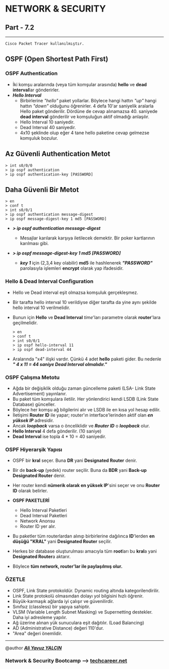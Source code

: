 # NETWORK & SECURITY

## Part - 7.2
----

	Cisco Packet Tracer kullanılmıştır.

## OSPF (Open Shortest Path First)

### OSPF Authentication

*	İki komşu aralarında (veya tüm komşular arasında) **hello** ve **dead** **interval**lar gönderirler.
*	***Hello Interval***
	*	Birbirlerine *"hello"* paket yollarlar. Böylece hangi hattın *"up"* hangi hattın *"down"* olduğunu öğrenirler. 4 defa 10'ar saniyelik aralarla Hello paket gönderilir. Dördüne de cevap alınamazsa 40. saniyede **dead interval** gönderilir ve komşuluğun aktif olmadığı anlaşılır.
	*	Hello Interval 10 saniyedir. 
	*	Dead Interval 40 saniyedir.
	*	4x10 şeklinde olup eğer 4 tane hello paketine cevap gelmezse komşuluk bozulur.

**Az Güvenli Authentication Metot**
---
	> int s0/0/0
	> ip ospf authentication
	> ip ospf authentication-key [PASSWORD]

**Daha Güvenli Bir Metot**
--
	> en
	> conf t
	> int s0/0/1
	> ip ospf authentication message-digest
	> ip ospf message-digest-key 1 md5 [PASSWORD]

*	***> ip ospf authentication message-digest***
	*	Mesajlar karılarak karşıya iletilecek demektir. Bir poker kartlarının karılması gibi.

*	***> ip ospf message-digest-key 1 md5 [PASSWORD]***
	* ***key 1*** için (2,3,4 key olabilir) **md5** ile hashlenerek ***"PASSWORD"*** parolasıyla işlemleri **encrypt** olarak yap ifadesidir.

### Hello & Dead Interval Configuration

*	Hello ve Dead interval eşit olmazsa komşuluk gerçekleşmez.
*	Bir tarafta hello interval 10 verildiyse diğer tarafta da yine aynı şekilde hello interval 10 verilmelidir.
*	Bunun için **Hello** ve **Dead Interval** *time*'ları parametre olarak **router**'lara geçilmelidir.

		> en
		> conf t
		> int s0/0/1
		> ip ospf hello-interval 11
		> ip ospf dead-interval 44

*	Aralarında "x4" ilişki vardır. Çünkü 4 adet **hello** paketi gider. Bu nedenle ***" 4 x 11 = 44 saniye Dead Interval olmalıdır."***


### OSPF Çalışma Metotu

*	Ağda bir değişiklik olduğu zaman güncelleme paketi (LSA- Link State Advertisement) yayınlanır.
*	Bu paket tüm komşulara iletilir. Her yönlendirici kendi LSDB (Link State Database) günceller.
*	Böylece her komşu ağ bilgilerini alır ve LSDB ile en kısa yol hesap edilir.
*	İletişimi **Router ID** ile yapar; router'ın interface'lerinden aktif olan ***en yüksek IP*** adresidir.
*	Ancak ***loopback*** varsa o önceliklidir ve ***Router ID*** o ***loopback*** olur.
*	**Hello Interval** 4 defa gönderilir. (10 saniye)
*	**Dead Interval** ise topla 4 * 10 = 40 saniyedir.

### OSPF Hiyerarşik Yapısı

*	OSPF bir **kral** seçer. Buna **DR** yani **Designated Router** denir.
*	Bir de **back-up** (yedek) router seçilir. Buna da **BDR** yani **Back-up Designated Router** denir.
*	Her router kendi **nümerik olarak en yüksek IP**'sini seçer ve onu **Router ID** olarak belirler.
*	**OSPF PAKETLERİ**
	*	Hello Interval Paketleri
	*	Dead Interval Paketleri
	*	Network Anonsu
	*	Router ID yer alır.

*	Bu paketler tüm routerlardan alınıp birbirlerine dağılınca **ID**'lerden **en düşüğü "KRAL"** yani **Designated Router** seçilir.
*	Herkes bir database oluşturulması amacıyla tüm **root**ları bu **kral**a yani **Designated Router**a aktarır.
*	Böylece **tüm network, router'lar ile paylaşılmış olur.**

### ÖZETLE

*	OSPF, Link State protokoldür. Dynamic routing altında kategorilendirilir.
*	Link State protokolü olmasından dolayı yol bilgisini hızlı öğrenir. 
*	Büyük-karmaşık ağlarda iyi çalışır ve güvenilirdir.
*	Sınıfsız (classless) bir yapıya sahiptir.
*	VLSM (Variable Length Subnet Masking) ve Supernetting destekler. Daha iyi adresleme yapılır.
*	Ağ üzerine alınan yük sunuculara eşit dağıtılır. (Load Balancing)
*	AD (Administrative Distance) değeri 110'dur.
*	"Area" değeri önemlidir.

---

@author ***[Ali Yavuz YALÇIN](https://www.linkedin.com/in/ali-yavuz-yalcin/)***

### Network & Security Bootcamp --> [techcareer.net](https://www.techcareer.net/en)
 